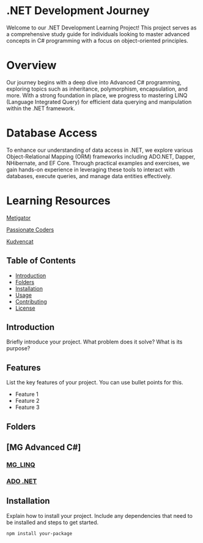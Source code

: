 # .NET Development Journey

Welcome to our .NET Development Learning Project! This project serves as a comprehensive study guide for individuals looking to master advanced concepts in C# programming with a focus on object-oriented principles.

# Overview

Our journey begins with a deep dive into Advanced C# programming, exploring topics such as inheritance, polymorphism, encapsulation, and more. With a strong foundation in place, we progress to mastering LINQ (Language Integrated Query) for efficient data querying and manipulation within the .NET framework.

# Database Access

To enhance our understanding of data access in .NET, we explore various Object-Relational Mapping (ORM) frameworks including ADO.NET, Dapper, NHibernate, and EF Core. Through practical examples and exercises, we gain hands-on experience in leveraging these tools to interact with databases, execute queries, and manage data entities effectively.

# Learning Resources 

[Metigator](https://www.youtube.com/@Metigator)

[Passionate Coders](https://www.youtube.com/@PassionateCoders)

[Kudvencat](https://www.youtube.com/@kudvenkatarabic)


## Table of Contents

- [Introduction](#introduction)
- [Folders](#folders)
- [Installation](#installation)
- [Usage](#usage)
- [Contributing](#contributing)
- [License](#license)

## Introduction

Briefly introduce your project. What problem does it solve? What is its purpose?

## Features

List the key features of your project. You can use bullet points for this.

- Feature 1
- Feature 2
- Feature 3

## Folders

## [MG Advanced C#]

### [MG_LINQ](./LINQ)

### [ADO .NET](./Executions)


## Installation

Explain how to install your project. Include any dependencies that need to be installed and steps to get started.

```bash
npm install your-package
